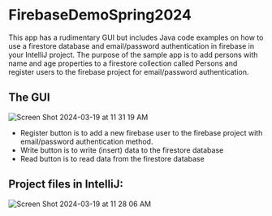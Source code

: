 # FirebaseDemoSpring2024
This app  has a rudimentary GUI but includes Java code examples on how to use a firestore database and email/password authentication in firebase in your IntelliJ project. The purpose of the sample app  is to add persons with name and age properties to a firestore collection called Persons and register users to the firebase project for email/password authentication.
## The GUI
![Screen Shot 2024-03-19 at 11 31 19 AM](https://github.com/aydini/FirebaseDemoSpring2024/assets/36745106/5b75556b-779b-4ecd-b69f-cee240740843)

* Register button is to add a new firebase user to the firebase project with email/password authentication method.
* Write button is to write (insert)  data to the firestore database
* Read button is to read data from the firestore database


## Project files in IntelliJ:
![Screen Shot 2024-03-19 at 11 28 06 AM](https://github.com/aydini/FirebaseDemoSpring2024/assets/36745106/3ff46780-d77f-47bd-8639-62bc62f7f354)

